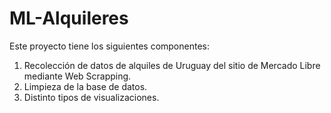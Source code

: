 # ML-Alquileres
Este proyecto tiene los siguientes componentes:
1) Recolección de datos de alquiles de Uruguay del sitio de Mercado Libre mediante Web Scrapping.
2) Limpieza de la base de datos.
3) Distinto tipos de visualizaciones.
